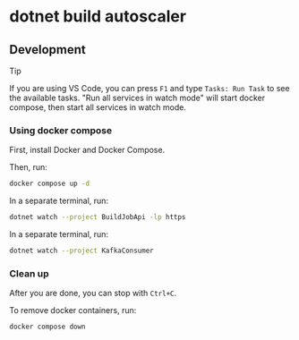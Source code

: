 # dotnet build autoscaler

## Development

> [!TIP]
> If you are using VS Code, you can press `F1` and type `Tasks: Run Task` to see the available tasks.
> "Run all services in watch mode" will start docker compose, then start all services in watch mode.

### Using docker compose

First, install Docker and Docker Compose.

Then, run:

```bash
docker compose up -d
```

In a separate terminal, run:

```bash
dotnet watch --project BuildJobApi -lp https
```

In a separate terminal, run:

```bash
dotnet watch --project KafkaConsumer
```

### Clean up

After you are done, you can stop with `Ctrl+C`.

To remove docker containers, run:

```bash
docker compose down
```
